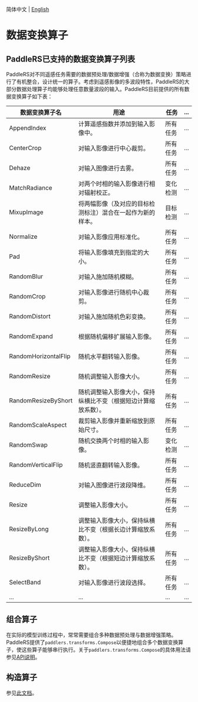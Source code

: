 简体中文 | [English](transforms_en.md)

# 数据变换算子

## PaddleRS已支持的数据变换算子列表

PaddleRS对不同遥感任务需要的数据预处理/数据增强（合称为数据变换）策略进行了有机整合，设计统一的算子。考虑到遥感影像的多波段特性，PaddleRS的大部分数据处理算子均能够处理任意数量波段的输入。PaddleRS目前提供的所有数据变换算子如下表：

| 数据变换算子名 | 用途                                                     | 任务     | ... |
| -------------------- | ------------------------------------------------- | -------- | ---- |
| AppendIndex          | 计算遥感指数并添加到输入影像中。 | 所有任务  | ... |  
| CenterCrop           | 对输入影像进行中心裁剪。 | 所有任务 | ... |
| Dehaze               | 对输入图像进行去雾。 | 所有任务 | ... |
| MatchRadiance        | 对两个时相的输入影像进行相对辐射校正。 | 变化检测 | ... |
| MixupImage           | 将两幅影像（及对应的目标检测标注）混合在一起作为新的样本。 | 目标检测 | ... |
| Normalize            | 对输入影像应用标准化。 | 所有任务 | ... |
| Pad                  | 将输入影像填充到指定的大小。 | 所有任务 | ... |
| RandomBlur           | 对输入施加随机模糊。 | 所有任务 | ... |
| RandomCrop           | 对输入影像进行随机中心裁剪。 | 所有任务 | ... |
| RandomDistort        | 对输入施加随机色彩变换。 | 所有任务 | ... |
| RandomExpand         | 根据随机偏移扩展输入影像。 | 所有任务 | ... |
| RandomHorizontalFlip | 随机水平翻转输入影像。 | 所有任务 | ... |
| RandomResize         | 随机调整输入影像大小。 | 所有任务 | ... |
| RandomResizeByShort  | 随机调整输入影像大小，保持纵横比不变（根据短边计算缩放系数）。 | 所有任务 | ... |
| RandomScaleAspect    | 裁剪输入影像并重新缩放到原始尺寸。 | 所有任务 | ... |
| RandomSwap           | 随机交换两个时相的输入影像。 | 变化检测 | ... |
| RandomVerticalFlip   | 随机竖直翻转输入影像。 | 所有任务 | ... |
| ReduceDim            | 对输入图像进行波段降维。 | 所有任务 | ... |
| Resize               | 调整输入影像大小。 | 所有任务 | ... |
| ResizeByLong         | 调整输入影像大小，保持纵横比不变（根据长边计算缩放系数）。 | 所有任务 | ... |
| ResizeByShort        | 调整输入影像大小，保持纵横比不变（根据短边计算缩放系数）。 | 所有任务 | ... |
| SelectBand           | 对输入影像进行波段选择。 | 所有任务 | ... |
| ...                  | ... | ... | ... |

## 组合算子

在实际的模型训练过程中，常常需要组合多种数据预处理与数据增强策略。PaddleRS提供了`paddlers.transforms.Compose`以便捷地组合多个数据变换算子，使这些算子能够串行执行。关于`paddlers.transforms.Compose`的具体用法请参见[API说明](https://github.com/PaddlePaddle/PaddleRS/blob/develop/docs/apis/data_cn.md)。

## 构造算子

参见[此文档](transforms_cons_params_cn.md)。
